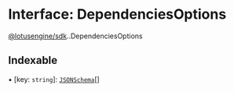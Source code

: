 # Interface: DependenciesOptions

[@lotusengine/sdk](../wiki/@lotusengine.sdk).[<internal>](../wiki/@lotusengine.sdk.%3Cinternal%3E).DependenciesOptions

## Indexable

▪ [key: `string`]: [`JSONSchema`](../wiki/@lotusengine.sdk.%3Cinternal%3E#jsonschema)[]
